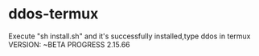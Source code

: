 # ddos-termux
Execute "sh install.sh" and it's successfully installed,type ddos in termux
VERSION: ~BETA PROGRESS 2.15.66

